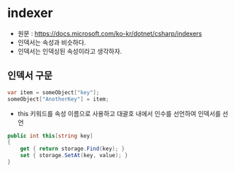 # indexer
* 원문 : https://docs.microsoft.com/ko-kr/dotnet/csharp/indexers
* 인덱서는 속성과 비슷하다.
* 인덱서는 인덱싱된 속성이라고 생각하자.


## 인덱서 구문
```C#
var item = someObject["key"];
someObject["AnotherKey"] = item;
```

* this 키워드를 속성 이름으로 사용하고 대괄호 내에서 인수를 선언하여 인덱서를 선언
```C#
public int this[string key]
{
    get { return storage.Find(key); }
    set { storage.SetAt(key, value); }
}
```
